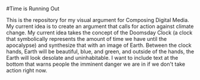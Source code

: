 #Time is Running Out

This is the repository for my visual argument for Composing Digital Media. My
current idea is to create an argument that calls for action against climate
change. My current idea takes the concept of the Doomsday Clock (a clock that
symbolically represents the amount of time we have until the apocalypse) and
synthesize that with an image of Earth. Between the clock hands, Earth will be
beautiful, blue, and green, and outside of the hands, the Earth will look
desolate and uninhabitable. I want to include text at the bottom that warns
people the imminent danger we are in if we don't take action right now.
